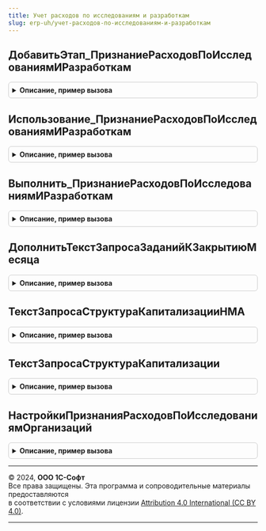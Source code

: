 ```yaml
---
title: Учет расходов по исследованиям и разработкам
slug: erp-uh/учет-расходов-по-исследованиям-и-разработкам
---
```



## ДобавитьЭтап_ПризнаниеРасходовПоИсследованиямИРазработкам
<details style="margin: 1em 0; padding: 0.5em; border: 1px solid #ccc; border-radius: 6px;">

<summary style="font-weight: bold; cursor: pointer;">Описание, пример вызова</summary>

```bsl

// Добавляет этап в таблицу этапов закрытия месяца.
// Элементы данной таблицы являются элементами второго уровня в дереве этапов в форме закрытия месяца.
//
// Параметры:
// 	ТаблицаЭтапов - см. Обработки.ОперацииЗакрытияМесяца.ИнициализироватьТаблицуОписанияЭтапов
// 	ТекущийРодитель - Строка - идентификатор группы.
Процедура ДобавитьЭтап_ПризнаниеРасходовПоИсследованиямИРазработкам(ТаблицаЭтапов,ТекущийРодитель) Экспорт
```

Пример вызова
```bsl
УчетРасходовПоИсследованиямИРазработкам.ДобавитьЭтап_ПризнаниеРасходовПоИсследованиямИРазработкам(ТаблицаЭтапов, ТекущийРодитель) 
```
</details>

## Использование_ПризнаниеРасходовПоИсследованиямИРазработкам
<details style="margin: 1em 0; padding: 0.5em; border: 1px solid #ccc; border-radius: 6px;">

<summary style="font-weight: bold; cursor: pointer;">Описание, пример вызова</summary>

```bsl

// Проверка необходимости использования этапа закрытия месяца.
//
// Параметры:
//  ПараметрыОбработчика - Структура - параметры обработчика события этапа.
Процедура Использование_ПризнаниеРасходовПоИсследованиямИРазработкам(ПараметрыОбработчика) Экспорт
```

Пример вызова
```bsl
УчетРасходовПоИсследованиямИРазработкам.Использование_ПризнаниеРасходовПоИсследованиямИРазработкам(ПараметрыОбработчика) 
```
</details>

## Выполнить_ПризнаниеРасходовПоИсследованиямИРазработкам
<details style="margin: 1em 0; padding: 0.5em; border: 1px solid #ccc; border-radius: 6px;">

<summary style="font-weight: bold; cursor: pointer;">Описание, пример вызова</summary>

```bsl

// Выполнение этапа закрытия месяца.
//
// Параметры:
//  ПараметрыОбработчика - Структура - параметры обработчика события этапа.
//
Процедура Выполнить_ПризнаниеРасходовПоИсследованиямИРазработкам(ПараметрыОбработчика) Экспорт
```

Пример вызова
```bsl
УчетРасходовПоИсследованиямИРазработкам.Выполнить_ПризнаниеРасходовПоИсследованиямИРазработкам(ПараметрыОбработчика) 
```
</details>

## ДополнитьТекстЗапросаЗаданийКЗакрытиюМесяца
<details style="margin: 1em 0; padding: 0.5em; border: 1px solid #ccc; border-radius: 6px;">

<summary style="font-weight: bold; cursor: pointer;">Описание, пример вызова</summary>

```bsl

// Дополняет текст запроса механизма формирования заданий закрытия месяца.
//
// Параметры:
// 	Запрос - Запрос - используется для установки параметров запроса.
// 	ТекстЗапроса - Строка - строка с текстом запроса.
// 	ТекстЗапросаВременныхТаблиц - Строка - строка с текстом запроса временных таблиц.
// 	ИменаВременныхТаблиц - Строка - массив имен создаваемых временных таблиц для последующего уничтожения.
Процедура ДополнитьТекстЗапросаЗаданийКЗакрытиюМесяца(Запрос, ТекстЗапроса, ТекстЗапросаВременныхТаблиц, ИменаВременныхТаблиц) Экспорт
```

Пример вызова
```bsl
УчетРасходовПоИсследованиямИРазработкам.ДополнитьТекстЗапросаЗаданийКЗакрытиюМесяца(Запрос, ТекстЗапроса, ТекстЗапросаВременныхТаблиц, ИменаВременныхТаблиц) 
```
</details>

## ТекстЗапросаСтруктураКапитализацииНМА
<details style="margin: 1em 0; padding: 0.5em; border: 1px solid #ccc; border-radius: 6px;">

<summary style="font-weight: bold; cursor: pointer;">Описание, пример вызова</summary>

```bsl

// Переопределение запроса отчета СтруктураКапитализвации
//
// Возвращаемое значение:
// 	Строка - Текст запроса для НМА
//
Функция ТекстЗапросаСтруктураКапитализацииНМА() Экспорт
```

Пример вызова
```bsl
Результат = УчетРасходовПоИсследованиямИРазработкам.ТекстЗапросаСтруктураКапитализацииНМА() 
```
</details>

## ТекстЗапросаСтруктураКапитализации
<details style="margin: 1em 0; padding: 0.5em; border: 1px solid #ccc; border-radius: 6px;">

<summary style="font-weight: bold; cursor: pointer;">Описание, пример вызова</summary>

```bsl

// Переопределение запроса отчета СтруктураКапитализвации
//
// Возвращаемое значение:
// 	Строка - Текст запроса для НМА
//
Функция ТекстЗапросаСтруктураКапитализации() Экспорт
```

Пример вызова
```bsl
Результат = УчетРасходовПоИсследованиямИРазработкам.ТекстЗапросаСтруктураКапитализации() 
```
</details>

## НастройкиПризнанияРасходовПоИсследованиямОрганизаций
<details style="margin: 1em 0; padding: 0.5em; border: 1px solid #ccc; border-radius: 6px;">

<summary style="font-weight: bold; cursor: pointer;">Описание, пример вызова</summary>

```bsl

// Возвращает настройки учетных политик для признания расходов по исследованиям
//
// Параметры:
// 	НачалоПериода - Дата -
// 	МассивОрганизаций - Массив из СправочникСсылка.Организации, Неопределено -
// Возвращаемое значение:
// 	ТаблицаЗначений - таблица с колонками:
// 		*Организация - СправочникСсылка.Организации -
// 		*СтатьяРасходов - ПланВидовХарактеристикСсылка.СтатьиРасходов -
// 		*АналитикаРасходов - Характеристика.СтатьиРасходов -
// 		*УчетнаяПолитика - Строка -
Функция НастройкиПризнанияРасходовПоИсследованиямОрганизаций(НачалоПериода, МассивОрганизаций = Неопределено) Экспорт
```

Пример вызова
```bsl
Результат = УчетРасходовПоИсследованиямИРазработкам.НастройкиПризнанияРасходовПоИсследованиямОрганизаций(НачалоПериода, МассивОрганизаций);
```
</details>

---

© 2024, **ООО 1С-Софт**  
Все права защищены. Эта программа и сопроводительные материалы предоставляются  
в соответствии с условиями лицензии [Attribution 4.0 International (CC BY 4.0)](https://creativecommons.org/licenses/by/4.0/legalcode).

---

